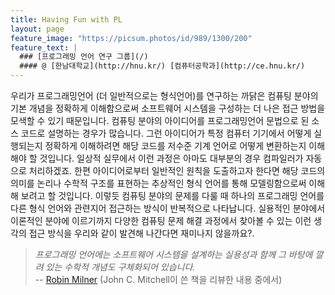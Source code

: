 ```yaml
---
title: Having Fun with PL
layout: page
feature_image: "https://picsum.photos/id/989/1300/200"
feature_text: |
  ### [프로그래밍 언어 연구 그룹](/)
  #### @ [한남대학교](http://hnu.kr/) [컴퓨터공학과](http://ce.hnu.kr/)
---
```


우리가 프로그래밍언어 (더 일반적으로는 형식언어)를 연구하는 까닭은 컴퓨팅 분야의 기본 개념을 정확하게 이해함으로써
소프트웨어 시스템을 구성하는 더 나은 접근 방법을 모색할 수 있기 때문입니다.
컴퓨팅 분야의 아이디어를 프로그래밍언어 문법으로 된 소스 코드로 설명하는 경우가 많습니다.
그런 아이디어가 특정 컴퓨터 기기에서 어떻게 실행되는지 정확하게 이해하려면 해당 코드를
저수준 기계 언어로 어떻게 변환하는지 이해해야 할 것입니다. 일상적 실무에서 이런 과정은
아마도 대부분의 경우 컴파일러가 자동으로 처리하겠죠. 한편 아이디어로부터 일반적인 원칙을
도출하고자 한다면 해당 코드의 의미를 논리나 수학적 구조를 표현하는 추상적인 형식 언어를 통해
모델링함으로써 이해해 보려고 할 것입니다. 이렇듯 컴퓨팅 분야의 문제를 다룰 때
하나의 프로그래밍 언어를 다른 형식 언어와 관련지어 접근하는 방식이 반복적으로 나타납니다.
실용적인 분야에서 이론적인 분야에 이르기까지 다양한 컴퓨팅 문제 해결 과정에서 찾아볼
수 있는 이런 생각의 접근 방식을 우리와 같이 발견해 나간다면 재미나지 않을까요?.
 
> *프로그래밍 언어에는 소프트웨어 시스템을 설계하는 실용성과 함께 그 바탕에 깔려 있는 수학적 개념도 구체화되어 있습니다.*
> <br> -- [Robin Milner](https://en.wikipedia.org/wiki/Robin_Milner) (John C. Mitchell이 쓴 책을 리뷰한 내용 중에서)
